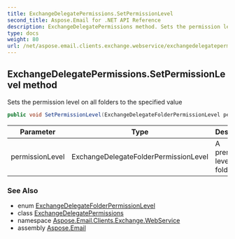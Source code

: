 ```yaml
---
title: ExchangeDelegatePermissions.SetPermissionLevel
second_title: Aspose.Email for .NET API Reference
description: ExchangeDelegatePermissions method. Sets the permission level on all folders to the specified value
type: docs
weight: 80
url: /net/aspose.email.clients.exchange.webservice/exchangedelegatepermissions/setpermissionlevel/
---
```

## ExchangeDelegatePermissions.SetPermissionLevel method

Sets the permission level on all folders to the specified value

```csharp
public void SetPermissionLevel(ExchangeDelegateFolderPermissionLevel permissionLevel)
```

| Parameter | Type | Description |
| --- | --- | --- |
| permissionLevel | ExchangeDelegateFolderPermissionLevel | A premission level on all folders |

### See Also

* enum [ExchangeDelegateFolderPermissionLevel](../../exchangedelegatefolderpermissionlevel/)
* class [ExchangeDelegatePermissions](../)
* namespace [Aspose.Email.Clients.Exchange.WebService](../../exchangedelegatepermissions/)
* assembly [Aspose.Email](../../../)


